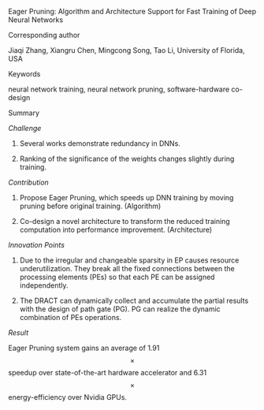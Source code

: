 Eager Pruning: Algorithm and Architecture Support for Fast Training of Deep
Neural Networks

Corresponding author

Jiaqi Zhang, Xiangru Chen, Mingcong Song, Tao Li, University of Florida, USA

Keywords

neural network training, neural network pruning, software-hardware co-design

Summary

*Challenge*

1.  Several works demonstrate redundancy in DNNs.

2.  Ranking of the significance of the weights changes slightly during training.

*Contribution*

1.  Propose Eager Pruning, which speeds up DNN training by moving pruning before
    original training. (Algorithm)

2.  Co-design a novel architecture to transform the reduced training computation
    into performance improvement. (Architecture)

*Innovation Points*

1.  Due to the irregular and changeable sparsity in EP causes resource
    underutilization. They break all the fixed connections between the
    processing elements (PEs) so that each PE can be assigned independently.

2.  The DRACT can dynamically collect and accumulate the partial results with
    the design of path gate (PG). PG can realize the dynamic combination of PEs
    operations.

*Result*

Eager Pruning system gains an average of 1.91$$\times$$ speedup over
state-of-the-art hardware accelerator and 6.31$$\times$$ energy-efficiency over
Nvidia GPUs.
